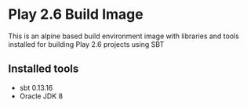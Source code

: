 # Play 2.6 Build Image
This is an alpine based build environment image with libraries and tools installed for building Play 2.6 projects using SBT

## Installed tools
 - sbt 0.13.16
 - Oracle JDK 8